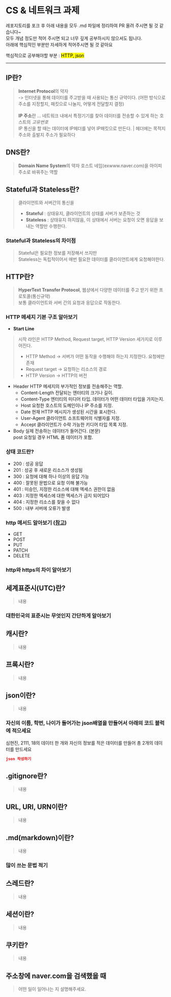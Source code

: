 # CS & 네트워크 과제

레포지토리를 포크 후 아래 내용을 모두 .md 파일에 정리하여 PR 올려 주시면 될 것 같습니다~<br>
모두 개념 정도만 적어 주시면 되고 너무 깊게 공부하시지 않으셔도 됩니다.<br>
아래에 핵심적인 부분만 자세하게 적어주시면 될 것 같아요<br>

핵심적으로 공부해야할 부분 : <mark>HTTP, json<mark><br>

- - -

## IP란?
>  **Internet Protocol**의 약자 <br>
> -> 인터넷을 통해 데이터를 주고받을 때 사용되는 통신 규약이다. (어떤 방식으로 주소를 지정할지, 패킷으로 나눌지, 어떻게 전달할지 결정) <br>
> <br>
> **IP 주소**란 ... 네트워크 내에서 특정기기를 찾아 데이터를 전송할 수 있게 하는 호스트의 _고유번호_ <br>
> IP 통신을 할 때는 데이터에 IP헤더를 넣어 IP패킷으로 만든다. | 헤더에는 목적지 주소와 출발지 주소가 필요하다

## DNS란?
> **Domain Name System**의 약자
> 호스트 네임(exwww.naver.com)을 아이피 주소로 바꿔주는 역할

## Stateful과 Stateless란?
> 클라이언트와 서버간의 통신을 <br>
> - **Stateful** : 상태유지, 클라이언트의 상태를 서버가 보존하는 것<br>
> - **Stateless** : 상태유지 하지않음, 이 상태에서 서버는 요청이 오면 응답을 보내는 역할만 수행한다. <br>
### Stateful과 Stateless의 차이점
> Stateful은 필요한 정보를 저장해서 쓰지만 <br>
> Stateless는 독립적이어서 매번 필요한 데이터를 클라이언트에게 요청해야한다.
> 

## HTTP란?
> **HyperText Transfer Protocol**, 웹상에서 다양한 데이터를 주고 받기 위한 프로토콜(통신규약)<br>
> 보통 클라이언트와 서버 간의 요청과 응답으로 작동한다.
### HTTP 메세지 기본 구조 알아보기
- **Start Line** <br>
> 시작 라인은 HTTP Method, Request target, HTTP Version 세가지로 이루어진다. <br>
> - HTTP Method -> 서버가 어떤 동작을 수행해야 하는지 지정한다. 요청에만 존재 <br>
> - Request target -> 요청하는 리소스의 경로 <br>
> - HTTP Version -> HTTP의 버전

- Header
 HTTP 메세지의 부가적인 정보를 전송해주는 역할.
  - Content-Length
    전달되는 엔터티의 크기나 길이.
  - Content-Type
    엔터티의 미디어 타입. 데이터가 어떤 데이터 타입을 가지는지.
  - Host
    요청한 호스트의 도메인이나 IP 주소를 지정.
  - Date
    현재 HTTP 메시지가 생성된 시간을 표시한다.
  - User-Agent
    클라이언트 소프트웨어의 식별자를 지정.
  - Accept
    클라이언트가 수락 가능한 키디어 타입 목록 지정.
- Body
 실제 전송하는 데이터가 들어간다. (본문) <br>
 post 요청일 경우 HTML 폼 데이터가 포함.
### 상태 코드란?
- 200 : 성공 응답
- 201 : 성공 후 새로운 리소스가 생성됨
- 300 : 요청에 대해 하나 이상의 응답 가능
- 400 : 잘못된 문법으로 요청 이해 불가능
- 401 : 미승인, 지정한 리소스에 대해 엑세스 권한이 없음
- 403 : 지정한 엑세스에 대한 엑세스가 금지 되어있다
- 404 : 지정한 리소스를 찾을 수 없다
- 500 : 내부 서버에 오류가 발생
### http 메서드 알아보기 ([참고](https://inpa.tistory.com/entry/WEB-%F0%9F%8C%90-HTTP-%EB%A9%94%EC%84%9C%EB%93%9C-%EC%A2%85%EB%A5%98-%ED%86%B5%EC%8B%A0-%EA%B3%BC%EC%A0%95-%F0%9F%92%AF-%EC%B4%9D%EC%A0%95%EB%A6%AC))
- GET
- POST
- PUT
- PATCH
- DELETE
### http와 https의 차이 알아보기

## 세계표준시(UTC)란?
> 내용
### 대한민국의 표준시는 무엇인지 **간단**하게 알아보기

## 캐시란?
> 내용

## 프록시란?
> 내용

## json이란?
> 내용
### 자신의 이름, 학번, 나이가 들어가는 json배열을 만들어서 아래의 코드 블럭에 적으세요
심현진, 2111, 18의 데이터 한 개와 자신의 정보를 적은 데이터를 만들어 총 2개의 데이터를 만드세요
```json
json 작성하기
```

## .gitignore란?
> 내용

## URL, URI, URN이란?
> 내용

## .md(markdown)이란?
> 내용
### 많이 쓰는 문법 적기

## 스레드란?
> 내용

## 세션이란?
> 내용

## 쿠키란?
> 내용

## 주소창에 naver.com을 검색했을 때
> 어떤 일이 일어나는 지 설명해주세요.
